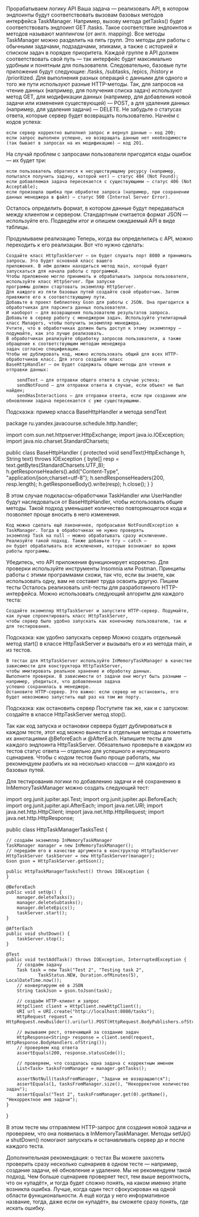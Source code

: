 Прорабатываем логику API
Ваша задача — реализовать API, в котором эндпоинты будут соответствовать вызовам базовых методов интерфейса TaskManager.
Например, вызову метода getTasks() будет соответствовать эндпоинт GET /tasks. Такое соответствие эндпоинтов и методов
называют маппингом (от англ. mapping).
Все методы TaskManager можно разделить на пять групп. Это методы для работы с обычными задачами, подзадачами, эпиками, а
также с историей и списком задач в порядке приоритета.
Каждой группе в API должен соответствовать свой путь — так интерфейс будет максимально удобным и понятным для
пользователя. Следовательно, базовые пути приложения будут следующие: /tasks, /subtasks, /epics, /history и
/prioritized.
Для выполнения разных операций с данными для одного и того же пути используют разные HTTP-методы. Так, для запросов на
чтение данных (например, для получения списка задач) используют метод GET, для модификации данных (например, для
добавления новой задачи или изменения существующей) — POST, а для удаления данных (например, для удаления задачи) —
DELETE.
Не забудьте о статусах ответа, которые сервер будет возвращать пользователю. Начнём с кодов успеха:

    если сервер корректно выполнил запрос и вернул данные — код 200;
    если запрос выполнен успешно, но возвращать данные нет необходимости (так бывает в запросах на их модификацию) — код 201.

На случай проблем с запросами пользователя пригодятся коды ошибок — их будет три:

    если пользователь обратился к несуществующему ресурсу (например, попытался получить задачу, которой нет) — статус 404 (Not Found);
    если добавляемая задача пересекается с существующими — статус 406 (Not Acceptable);
    если произошла ошибка при обработке запроса (например, при сохранении данных менеджера в файл) — статус 500 (Internal Server Error).

Осталось определить формат, в котором данные будут передаваться между клиентом и сервером. Стандартным считается формат
JSON — используйте его.
Подведём итог и опишем ожидаемый API в виде таблицы.

Продумываем реализацию
Теперь, когда вы определились с API, можно переходить к его реализации. Вот что нужно сделать:

    Создайте класс HttpTaskServer — он будет слушать порт 8080 и принимать запросы. Это будет основной класс вашего 
    приложения. В нём должен находиться метод main, который будет запускаться для начала работы с программой.
    Чтобы приложение могло принимать и обрабатывать запросы пользователя, используйте класс HttpServer. При запуске 
    программы должен стартовать экземпляр HttpServer.
    Для каждого из пяти базовых путей создайте свой обработчик. Затем привяжите его к соответствующему пути.
    Добавьте в проект библиотеку Gson для работы с JSON. Она пригодится в обработчиках для парсинга данных пользователя. 
    И наоборот — для возвращения пользователю результатов запроса.
    Добавьте в сервер работу с менеджером задач. Используйте утилитарный класс Managers, чтобы получить экземпляр менеджера. 
    Учтите, что в обработчиках должен быть доступ к этому экземпляру — подумайте, как это лучше реализовать.
    В обработчиках реализуйте обработку запросов пользователя, а также обращение к соответствующим методам менеджера 
    задач согласно спецификации.
    Чтобы не дублировать код, можно использовать общий для всех HTTP-обработчиков класс. Для этого создайте класс 
    BaseHttpHandler — он будет содержать общие методы для чтения и отправки данных:
     
        sendText — для отправки общего ответа в случае успеха;
        sendNotFound — для отправки ответа в случае, если объект не был найден;
        sendHasInteractions — для отправки ответа, если при создании или обновлении задача пересекается с уже существующими.

Подсказка: пример класса BaseHttpHandler и метода sendText

package ru.yandex.javacourse.schedule.http.handler;

import com.sun.net.httpserver.HttpExchange;
import java.io.IOException;
import java.nio.charset.StandardCharsets;

public class BaseHttpHandler {
protected void sendText(HttpExchange h, String text) throws IOException {
byte[] resp = text.getBytes(StandardCharsets.UTF_8);
h.getResponseHeaders().add("Content-Type", "application/json;charset=utf-8");
h.sendResponseHeaders(200, resp.length);
h.getResponseBody().write(resp);
h.close();
}
}

В этом случае подклассы-обработчики TaskHandler или UserHandler будут наследоваться от BaseHttpHandler, чтобы
использовать общие методы. Такой подход уменьшает количество повторяющегося кода и позволяет проще вносить в него
изменения.

    Код можно сделать ещё лаконичнее, пробрасывая NotFoundException в TaskManager. Тогда в обработчиках не нужно проверять 
    экземпляр Task на null — можно обрабатывать сразу исключение. Реализуйте такой подход. Также добавьте try — catch — 
    он будет обрабатывать все исключения, которые возникают во время работы программы.

Убедитесь, что API приложения функционирует корректно. Для проверки используйте инструменты Insomnia или Postman.
Принципы работы с этими программами схожи, так что, если вы знаете, как использовать одну, вам не составит труда освоить
другую.
Пишем тесты
Осталось реализовать unit-тесты для разработанного HTTP-интерфейса. Можно использовать следующий алгоритм для каждого
теста:

    Создайте экземпляр HttpTaskServer и запустите HTTP-сервер. Подумайте, как лучше спроектировать класс HttpTaskServer, 
    чтобы сервер было удобно запускать как конечному пользователю, так и для тестирования.

Подсказка: как удобно запускать сервер
Можно создать отдельный метод start() в классе HttpTaskServer и вызывать его и из метода main, и из тестов.

    В тестах для HttpTaskServer используйте InMemoryTaskManager в качестве зависимости для конструктора HttpTaskServer, 
    чтобы имитировать реальное хранение и обработку данных.
    Выполните проверки. В зависимости от задачи они могут быть разными — например, убедиться, что добавленная задача 
    успешно сохранилась в менеджере.
    Остановите HTTP-сервер. Это важно: если сервер не остановить, его будет невозможно запустить ещё раз на том же порту.

Подсказка: как остановить сервер
Поступите так же, как и с запуском: создайте в классе HttpTaskServer метод stop().

Так как код запуска и остановки сервера будет дублироваться в каждом тесте, этот код можно вынести в отдельные методы и
пометить их аннотациями @BeforeEach и @AfterEach.
Напишите тесты для каждого эндпоинта HttpTaskServer. Обязательно проверьте в каждом из тестов статус ответа — отдельно
для успешного и неуспешного сценариев.
Чтобы с кодом тестов было проще работать, мы рекомендуем разбить их на несколько классов — для каждого из базовых путей.

Для тестирования логики по добавлению задачи и её сохранению в InMemoryTaskManager можно создать следующий тест:

import org.junit.jupiter.api.Test;
import org.junit.jupiter.api.BeforeEach;
import org.junit.jupiter.api.AfterEach;
import java.net.URI;
import java.net.http.HttpClient;
import java.net.http.HttpRequest;
import java.net.http.HttpResponse;

public class HttpTaskManagerTasksTest {

    // создаём экземпляр InMemoryTaskManager
    TaskManager manager = new InMemoryTaskManager();
    // передаём его в качестве аргумента в конструктор HttpTaskServer
    HttpTaskServer taskServer = new HttpTaskServer(manager);
    Gson gson = HttpTaskServer.getGson();

    public HttpTaskManagerTasksTest() throws IOException {
    }

    @BeforeEach
    public void setUp() {
        manager.deleteTasks();
        manager.deleteSubtasks();
        manager.deleteEpics();
        taskServer.start();
    }

    @AfterEach
    public void shutDown() {
        taskServer.stop();
    }

    @Test
    public void testAddTask() throws IOException, InterruptedException {
        // создаём задачу
        Task task = new Task("Test 2", "Testing task 2",
                TaskStatus.NEW, Duration.ofMinutes(5), LocalDateTime.now());
        // конвертируем её в JSON
        String taskJson = gson.toJson(task);

        // создаём HTTP-клиент и запрос
        HttpClient client = HttpClient.newHttpClient();
        URI url = URI.create("http://localhost:8080/tasks");
        HttpRequest request = HttpRequest.newBuilder().uri(url).POST(HttpRequest.BodyPublishers.ofString(taskJson)).build();

        // вызываем рест, отвечающий за создание задач
        HttpResponse<String> response = client.send(request, HttpResponse.BodyHandlers.ofString());
        // проверяем код ответа
        assertEquals(200, response.statusCode());

        // проверяем, что создалась одна задача с корректным именем
        List<Task> tasksFromManager = manager.getTasks();

        assertNotNull(tasksFromManager, "Задачи не возвращаются");
        assertEquals(1, tasksFromManager.size(), "Некорректное количество задач");
        assertEquals("Test 2", tasksFromManager.get(0).getName(), "Некорректное имя задачи");
    }

}

В этом тесте мы отправляем HTTP-запрос для создания новой задачи и проверяем, что она появилась в InMemoryTaskManager.
Методы setUp() и shutDown() помогают запускать и останавливать сервер до и после каждого теста.

Дополнительная рекомендация: о тестах
Вы можете захотеть проверить сразу несколько сценариев в одном тесте — например, создание задачи, её обновление и
удаление. Мы не рекомендуем такой подход. Чем больше сценариев проверяет тест, тем выше вероятность, что он «упадёт», и
тогда будет сложно понять, на каком именно этапе возникла ошибка.
Лучше, когда один тест сфокусирован на одной области функциональности. А ещё когда у него информативное название, тогда,
даже если он «упадёт», вы сможете сразу понять, где искать ошибку.